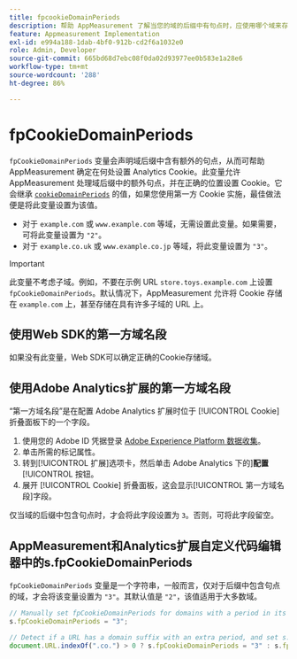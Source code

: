 ```yaml
---
title: fpcookieDomainPeriods
description: 帮助 AppMeasurement 了解当您的域的后缀中有句点时，应使用哪个域来存储 Cookie。
feature: Appmeasurement Implementation
exl-id: e994a188-1dab-4bf0-912b-cd2f6a1032e0
role: Admin, Developer
source-git-commit: 665bd68d7ebc08f0da02d93977ee0b583e1a28e6
workflow-type: tm+mt
source-wordcount: '288'
ht-degree: 86%

---
```


# fpCookieDomainPeriods

`fpCookieDomainPeriods` 变量会声明域后缀中含有额外的句点，从而可帮助 AppMeasurement 确定在何处设置 Analytics Cookie。此变量允许 AppMeasurement 处理域后缀中的额外句点，并在正确的位置设置 Cookie。它会继承 [`cookieDomainPeriods`](cookiedomainperiods.md) 的值，如果您使用第一方 Cookie 实施，最佳做法便是将此变量设置为该值。

* 对于 `example.com` 或 `www.example.com` 等域，无需设置此变量。如果需要，可将此变量设置为 `"2"`。
* 对于 `example.co.uk` 或 `www.example.co.jp` 等域，将此变量设置为 `"3"`。

>[!IMPORTANT]
>
>此变量不考虑子域。例如，不要在示例 URL `store.toys.example.com` 上设置 `fpCookieDomainPeriods`。默认情况下，AppMeasurement 允许将 Cookie 存储在 `example.com` 上，甚至存储在具有许多子域的 URL 上。

## 使用Web SDK的第一方域名段

如果没有此变量，Web SDK可以确定正确的Cookie存储域。

## 使用Adobe Analytics扩展的第一方域名段

“第一方域名段”是在配置 Adobe Analytics 扩展时位于 [!UICONTROL Cookie] 折叠面板下的一个字段。

1. 使用您的 Adobe ID 凭据登录 [Adobe Experience Platform 数据收集](https://experience.adobe.com/data-collection)。
2. 单击所需的标记属性。
3. 转到[!UICONTROL 扩展]选项卡，然后单击 Adobe Analytics 下的&#x200B;]**配置**[!UICONTROL &#x200B;按钮。
4. 展开 [!UICONTROL Cookie] 折叠面板，这会显示[!UICONTROL 第一方域名段]字段。

仅当域的后缀中包含句点时，才会将此字段设置为 `3`。否则，可将此字段留空。

## AppMeasurement和Analytics扩展自定义代码编辑器中的s.fpCookieDomainPeriods

`fpCookieDomainPeriods` 变量是一个字符串，一般而言，仅对于后缀中包含句点的域，才会将该变量设置为 `"3"`。其默认值是 `"2"`，该值适用于大多数域。

```js
// Manually set fpCookieDomainPeriods for domains with a period in its suffix, such as www.example.co.uk
s.fpCookieDomainPeriods = "3";

// Detect if a URL has a domain suffix with an extra period, and set s.fpCookieDomainPeriods automatically
document.URL.indexOf(".co.") > 0 ? s.fpCookieDomainPeriods = "3" : s.fpCookieDomainPeriods = "2";
```
